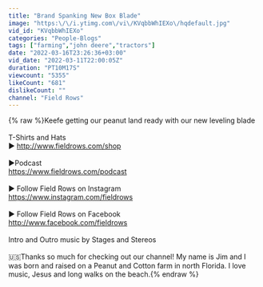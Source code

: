 ```yaml
---
title: "Brand Spanking New Box Blade"
image: "https:\/\/i.ytimg.com\/vi\/KVqbbWhIEXo\/hqdefault.jpg"
vid_id: "KVqbbWhIEXo"
categories: "People-Blogs"
tags: ["farming","john deere","tractors"]
date: "2022-03-16T23:26:36+03:00"
vid_date: "2022-03-11T22:00:05Z"
duration: "PT10M17S"
viewcount: "5355"
likeCount: "681"
dislikeCount: ""
channel: "Field Rows"
---
```

{% raw %}Keefe getting our peanut land ready with our new leveling blade<br /><br />T-Shirts and Hats<br />► <a rel="nofollow" target="blank" href="http://www.fieldrows.com/shop">http://www.fieldrows.com/shop</a> <br /><br />►Podcast<br /><a rel="nofollow" target="blank" href="https://www.fieldrows.com/podcast">https://www.fieldrows.com/podcast</a><br /><br />► Follow Field Rows on Instagram<br /><a rel="nofollow" target="blank" href="https://www.instagram.com/fieldrows">https://www.instagram.com/fieldrows</a><br /><br />► Follow Field Rows on Facebook<br /><a rel="nofollow" target="blank" href="http://www.facebook.com/fieldrows">http://www.facebook.com/fieldrows</a><br /><br />Intro and Outro music by Stages and Stereos<br /><br />🇺🇸Thanks so much for checking out our channel! My name is Jim and I was born and raised on a Peanut and Cotton farm in north Florida. I love music, Jesus and long walks on the beach.{% endraw %}

